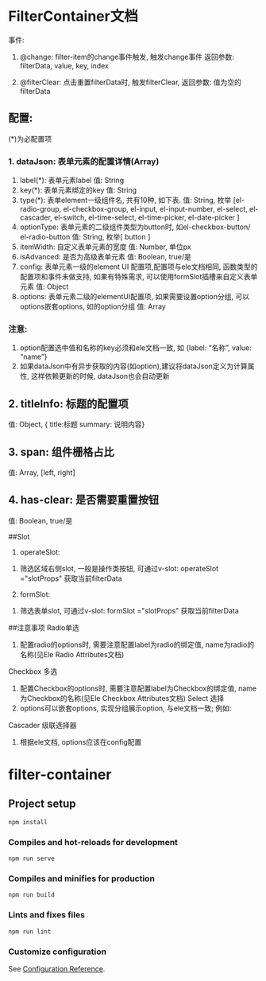 
# FilterContainer文档
事件:
1.	@change: filter-item的change事件触发, 触发change事件
返回参数:  filterData, value, key, index

2.	@filterClear: 点击重置filterData时, 触发filterClear, 
返回参数:  值为空的filterData
## 配置:
(*)为必配置项
### 1.	dataJson: 表单元素的配置详情(Array)
1)	label(*): 表单元素label
值: String
2)	key(*): 表单元素绑定的key
值: String
3)	type(*): 表单element一级组件名, 共有10种, 如下表.
值: String, 枚举
[el-radio-group, 
el-checkbox-group, 
el-input, 
el-input-number, 
el-select, 
el-cascader, 
el-switch, 
el-time-select, 
el-time-picker, 
el-date-picker ]
4)	optionType: 表单元素的二级组件类型为button时, 如el-checkbox-button/ el-radio-button
值: String, 枚举[ button ]
5)	itemWidth: 自定义表单元素的宽度
值: Number, 单位px
6)	isAdvanced: 是否为高级表单元素
值: Boolean, true/是
7)	config: 表单元素一级的element UI 配置项,配置项与ele文档相同, 函数类型的配置项和事件未做支持, 如果有特殊需求, 可以使用formSlot插槽来自定义表单元素
值: Object
8)	options: 表单元素二级的elementUI配置项, 如果需要设置option分组, 可以options嵌套options, 如<el-select>的option分组
值: Array
### 注意: 
1.	option配置选中值和名称的key必须和ele文档一致, 如 {label: “名称”, value: “name”}
2.	如果dataJson中有异步获取的内容(如option),建议将dataJson定义为计算属性, 这样依赖更新的时候, dataJson也会自动更新
## 2.	titleInfo: 标题的配置项
值: Object, { title:标题 summary: 说明内容}
## 3.	span: 组件栅格占比
值: Array, [left, right]
## 4.	has-clear: 是否需要重置按钮
值: Boolean, true/是

 


##Slot
1.	operateSlot: 
1)	筛选区域右侧slot, 一般是操作类按钮, 可通过v-slot: operateSlot ="slotProps" 获取当前filterData
2.	formSlot: 
1)	筛选表单slot, 可通过v-slot: formSlot ="slotProps" 获取当前filterData

##注意事项
Radio单选
1.	配置radio的options时, 需要注意配置label为radio的绑定值, name为radio的名称(见Ele Radio Attributes文档)

Checkbox 多选
1.	配置Checkbox的options时, 需要注意配置label为Checkbox的绑定值, name为Checkbox的名称(见Ele Checkbox Attributes文档)
Select 选择
1.	options可以嵌套options, 实现分组展示option, 与ele文档一致; 例如:  

Cascader 级联选择器
1.	根据ele文档, options应该在config配置


# filter-container

## Project setup
```
npm install
```

### Compiles and hot-reloads for development
```
npm run serve
```

### Compiles and minifies for production
```
npm run build
```

### Lints and fixes files
```
npm run lint
```

### Customize configuration
See [Configuration Reference](https://cli.vuejs.org/config/).
